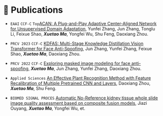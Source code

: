 
# 📝 Publications 
<!-- ## 🎙 Speech Synthesis -->
- ``EAAI`` ``CCF-C`` ``Top``[ACAN: A Plug-and-Play Adaptive Center-Aligned Network for Unsupervised Domain Adaptation](), Yunfei Zhang, Jun Zhang, Tonglu Li, Feixue Shao, ***Xuetao Ma***, Yongfei Wu, Shu Feng, Daoxiang Zhou.

- ``PRCV 2023`` ``CCF-C`` [KDFAS: Multi-Stage Knowledge Distillation Vision Transformer for Face Anti-Spoofing](), Jun Zhang, Yunfei Zhang, Feixue Shao, ***Xuetao Ma***, Daoxiang Zhou.

- ``PRCV 2022`` ``CCF-C`` [Exploring masked image modeling for face anti-spoofing](), ***Xuetao Ma***, Jun Zhang, Yunfei Zhang, Daoxiang Zhou.

- ``Applied Sciences`` [An Effective Plant Recognition Method with Feature Recalibration of Multiple Pretrained CNN and Layers](), Daoxiang Zhou, ***Xuetao Ma***, Shu Feng.

- ``BIOMED SIGNAL PROCES`` [Automatic No-Reference kidney tissue whole slide image quality assessment based on composite fusion models](), Jiazi Ouyang, ***Xuetao Ma***, Yongfei Wu, et.
